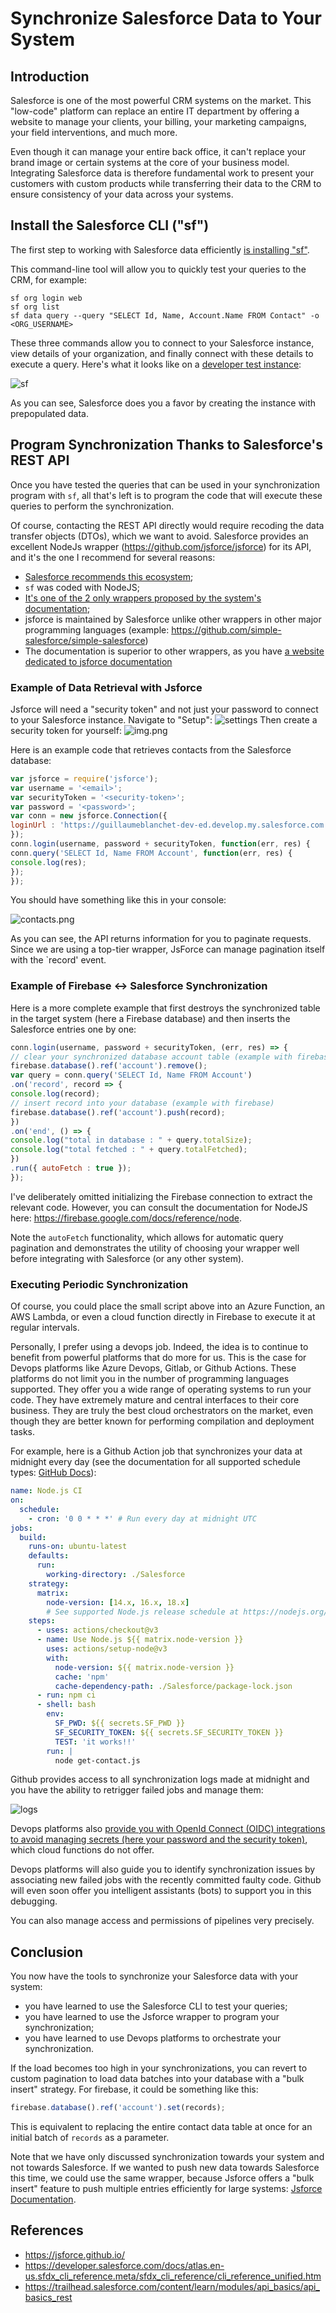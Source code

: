 # Synchronize Salesforce Data to Your System

## Introduction

Salesforce is one of the most powerful CRM systems
on the market. This "low-code" platform can replace an entire IT department by offering
a website to manage your clients, your billing, your marketing campaigns,
your field interventions, and much more.

Even though it can manage your entire back office, it can't replace your brand image
or certain systems at the core of your business model.
Integrating Salesforce data is therefore fundamental work to present your customers with
custom products while transferring their data to the CRM to ensure consistency of your
data across your systems.

## Install the Salesforce CLI ("sf")

The first step to working with Salesforce data efficiently
[is installing "sf"](https://developer.salesforce.com/docs/atlas.en-us.sfdx_setup.meta/sfdx_setup/sfdx_setup_install_cli.htm).

This command-line tool will allow you to quickly test your queries to the CRM, for example:

```shell
sf org login web
sf org list
sf data query --query "SELECT Id, Name, Account.Name FROM Contact" -o <ORG_USERNAME>
```

These three commands allow you to connect to your Salesforce instance, view details of
your organization, and finally connect with these details to execute a query. Here's what it looks like on a [developer test instance](https://developer.salesforce.com/signup/):

![sf](./img/sf.png)

As you can see, Salesforce does you a favor by creating the instance with prepopulated data.

## Program Synchronization Thanks to Salesforce's REST API

Once you have tested the queries that can be used in your synchronization program with
`sf`, all that's left is to program the code that will execute these queries to perform the synchronization.

Of course, contacting the REST API directly would require recoding the data transfer objects (DTOs), which we
want to avoid. Salesforce provides an excellent NodeJs wrapper (https://github.com/jsforce/jsforce) for its API, and it's the one I recommend
for several reasons:

- [Salesforce recommends this ecosystem](https://developer.salesforce.com/blogs/2021/01/what-is-node-js-and-why-does-it-matter-as-a-salesforce-developer);
- `sf` was coded with NodeJS;
- [It's one of the 2 only wrappers proposed by the system's documentation](https://trailhead.salesforce.com/content/learn/modules/api_basics/api_basics_rest);
- jsforce is maintained by Salesforce unlike other wrappers in other major programming languages (example: https://github.com/simple-salesforce/simple-salesforce)
- The documentation is superior to other wrappers, as you have [a website dedicated to jsforce documentation](https://jsforce.github.io/)

### Example of Data Retrieval with Jsforce

Jsforce will need a "security token" and not just your password to connect to your Salesforce instance.
Navigate to "Setup":
![settings](img/settings.png)
Then create a security token for yourself:
![img.png](img/security-token.png)

Here is an example code that retrieves contacts from the Salesforce database:

```javascript
var jsforce = require('jsforce');
var username = '<email>';
var securityToken = '<security-token>';
var password = '<password>';
var conn = new jsforce.Connection({
loginUrl : 'https://guillaumeblanchet-dev-ed.develop.my.salesforce.com'
});
conn.login(username, password + securityToken, function(err, res) {
conn.query('SELECT Id, Name FROM Account', function(err, res) {
console.log(res);
});
});
```

You should have something like this in your console:

![contacts.png](img/contacts.png)

As you can see, the API returns information for you to paginate requests.
Since we are using a top-tier wrapper, JsForce can manage pagination
itself with the `record' event.

### Example of Firebase <-> Salesforce Synchronization

Here is a more complete example that first destroys the synchronized table in the target system
(here a Firebase database) and then inserts the Salesforce entries one by one:

```javascript
conn.login(username, password + securityToken, (err, res) => {
// clear your synchronized database account table (example with firebase)
firebase.database().ref('account').remove();
var query = conn.query('SELECT Id, Name FROM Account')
.on('record', record => {
console.log(record);
// insert record into your database (example with firebase)
firebase.database().ref('account').push(record);
})
.on('end', () => {
console.log("total in database : " + query.totalSize);
console.log("total fetched : " + query.totalFetched);
})
.run({ autoFetch : true });
});
```

I've deliberately omitted initializing the Firebase connection to extract the relevant code. However,
you can consult the documentation for NodeJS here: https://firebase.google.com/docs/reference/node.

Note the `autoFetch` functionality, which allows for automatic query pagination and demonstrates the utility
of choosing your wrapper well before integrating with Salesforce (or any other system).

### Executing Periodic Synchronization

Of course, you could place the small script above into an Azure Function, an AWS Lambda, or even
a cloud function directly in Firebase to execute it at regular intervals.

Personally, I prefer using a devops job. Indeed, the idea is to continue to benefit from powerful
platforms that do more for us. This is the
case for Devops platforms like Azure Devops, Gitlab, or Github Actions. These platforms do not limit you
in the number of programming languages supported. They offer you a wide range of operating systems to
run your code. They have extremely mature and central interfaces to their core business. They are truly
the best cloud orchestrators on the market, even though they are better known for performing compilation and
deployment tasks.

For example, here is a Github Action job that synchronizes your data at midnight every day (see the documentation for
all supported schedule types: [GitHub Docs](https://docs.github.com/en/actions/using-workflows/events-that-trigger-workflows#schedule)):

```yaml
name: Node.js CI
on:
  schedule:
    - cron: '0 0 * * *' # Run every day at midnight UTC
jobs:
  build:
    runs-on: ubuntu-latest
    defaults:
      run:
        working-directory: ./Salesforce
    strategy:
      matrix:
        node-version: [14.x, 16.x, 18.x]
        # See supported Node.js release schedule at https://nodejs.org/en/about/releases/
    steps:
      - uses: actions/checkout@v3
      - name: Use Node.js ${{ matrix.node-version }}
        uses: actions/setup-node@v3
        with:
          node-version: ${{ matrix.node-version }}
          cache: 'npm'
          cache-dependency-path: ./Salesforce/package-lock.json
      - run: npm ci
      - shell: bash
        env:
          SF_PWD: ${{ secrets.SF_PWD }}
          SF_SECURITY_TOKEN: ${{ secrets.SF_SECURITY_TOKEN }}
          TEST: 'it works!!'
        run: |
          node get-contact.js
```

Github provides access to all synchronization logs made at midnight and you have the ability to retrigger failed jobs
and manage them:

![logs](img/sync-github-action.png)

Devops platforms also [provide you with OpenId Connect (OIDC) integrations to avoid managing
secrets (here your password and the security token)](https://docs.github.com/en/actions/deployment/security-hardening-your-deployments/about-security-hardening-with-openid-connect), which cloud functions do not offer.

Devops platforms will also guide you to identify synchronization issues by associating new failed jobs
with the recently committed faulty code. Github will even soon offer you intelligent assistants (bots) to support you
in this debugging.

You can also manage access and permissions of pipelines very precisely.

## Conclusion

You now have the tools to synchronize your Salesforce data with your system:

- you have learned to use the Salesforce CLI to test your queries;
- you have learned to use the Jsforce wrapper to program your synchronization;
- you have learned to use Devops platforms to orchestrate your synchronization.

If the load becomes too high in your synchronizations, you can revert to custom pagination
to load data batches into your
database with a "bulk insert" strategy. For firebase, it could be something like this:

```javascript
firebase.database().ref('account').set(records);
```
This is equivalent to replacing the entire contact data table at once for an initial batch of `records` as a parameter.

Note that we have only discussed synchronization towards your system and not towards Salesforce. If we wanted
to push new data towards Salesforce this time, we could use the same wrapper, because Jsforce offers
a "bulk insert" feature to push multiple entries efficiently for large systems: [Jsforce Documentation](https://jsforce.github.io/document/#bulk-api).

## References

- https://jsforce.github.io/
- https://developer.salesforce.com/docs/atlas.en-us.sfdx_cli_reference.meta/sfdx_cli_reference/cli_reference_unified.htm
- https://trailhead.salesforce.com/content/learn/modules/api_basics/api_basics_rest
